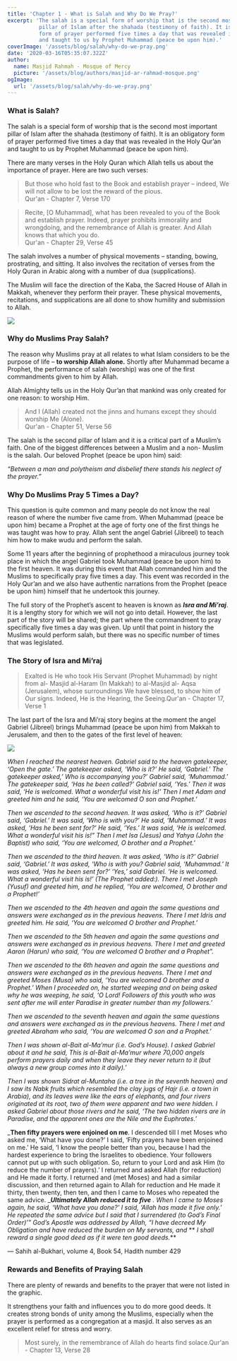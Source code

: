 ```yaml
---
title: 'Chapter 1 - What is Salah and Why Do We Pray?'
excerpt: 'The salah is a special form of worship that is the second most important
          pillar of Islam after the shahada (testimony of faith). It is an obligatory
          form of prayer performed five times a day that was revealed in the Holy Qur’an
          and taught to us by Prophet Muhammad (peace be upon him).'
coverImage: '/assets/blog/salah/why-do-we-pray.png'
date: '2020-03-16T05:35:07.322Z'
author:
  name: Masjid Rahmah - Mosque of Mercy
  picture: '/assets/blog/authors/masjid-ar-rahmad-mosque.png'
ogImage:
  url: '/assets/blog/salah/why-do-we-pray.png'
---
```


### What is Salah?


The salah is a special form of worship that is the second most important
pillar of Islam after the shahada (testimony of faith). It is an obligatory
form of prayer performed five times a day that was revealed in the Holy Qur’an
and taught to us by Prophet Muhammad (peace be upon him).

There are many verses in the Holy Quran which Allah tells us about the
importance of prayer. Here are two such verses:

> But those who hold fast to the Book and establish prayer – indeed, We will
> not allow to be lost the reward of the pious.  
>  Qur'an - Chapter 7, Verse 170

> Recite, [O Muhammad], what has been revealed to you of the Book and
> establish prayer. Indeed, prayer prohibits immorality and wrongdoing, and
> the remembrance of Allah is greater. And Allah knows that which you do.  
>  Qur'an - Chapter 29, Verse 45

The salah involves a number of physical movements – standing, bowing,
prostrating, and sitting. It also involves the recitation of verses from the
Holy Quran in Arabic along with a number of dua (supplications).

The Muslim will face the direction of the Kaba, the Sacred House of Allah in
Makkah, whenever they perform their prayer. These physical movements,
recitations, and supplications are all done to show humility and submission to
Allah.




![](/assets/blog/salah/why-do-muslims-pray.png)


### Why do Muslims Pray Salah?


The reason why Muslims pray at all relates to what Islam considers to be the
purpose of life – **to worship Allah alone.** Shortly after Muhammad became a
Prophet, the performance of salah (worship) was one of the first commandments
given to him by Allah.

Allah Almighty tells us in the Holy Qur’an that mankind was only created for
one reason: to worship Him.

> And I (Allah) created not the jinns and humans except they should worship Me
> (Alone).  
>  Qur'an - Chapter 51, Verse 56

The salah is the second pillar of Islam and it is a critical part of a
Muslim’s faith. One of the biggest differences between a Muslim and a non-
Muslim is the salah. Our beloved Prophet (peace be upon him) said:

_“Between a man and polytheism and disbelief there stands his neglect of the
prayer.”_

### Why Do Muslims Pray 5 Times a Day?


This question is quite common and many people do not know the real reason of
where the number five came from. When Muhammad (peace be upon him) became a
Prophet at the age of forty one of the first things he was taught was how to
pray. Allah sent the angel Gabriel (Jibreel) to teach him how to make wudu and
perform the salah.

Some 11 years after the beginning of prophethood a miraculous journey took
place in which the angel Gabriel took Muhammad (peace be upon him) to the
first heaven. It was during this event that Allah commanded him and the
Muslims to specifically pray five times a day. This event was recorded in the
Holy Qur’an and we also have authentic narrations from the Prophet (peace be
upon him) himself that he undertook this journey.

The full story of the Prophet’s ascent to heaven is known as _**Isra and
Mi’raj**_. It is a lengthy story for which we will not go into detail.
However, the last part of the story will be shared; the part where the
commandment to pray specifically five times a day was given. Up until that
point in history the Muslims would perform salah, but there was no specific
number of times that was legislated.

### The Story of Isra and Mi’raj



> Exalted is He who took His Servant (Prophet Muhammad) by night from al-
> Masjid al-Haram (In Makkah) to al-Masjid al- Aqsa (Jerusalem), whose
> surroundings We have blessed, to show him of Our signs. Indeed, He is the
> Hearing, the Seeing.Qur'an - Chapter 17, Verse 1




The last part of the Isra and Mi’raj story begins at the moment the angel
Gabriel (Jibreel) brings Muhammad (peace be upon him) from Makkah to
Jerusalem, and then to the gates of the first level of heaven:

![](/assets/blog/salah/Makkah_to_Jerusalem_Isra_Miraj-1.png)

_When I reached the nearest heaven. Gabriel said to the heaven gatekeeper,
‘Open the gate.’ The gatekeeper asked, ‘Who is it?’ He said, ‘Gabriel.’ The
gatekeeper asked,’ Who is accompanying you?’ Gabriel said, ‘Muhammad.’ The
gatekeeper said, ‘Has he been called?’ Gabriel said, ‘Yes.’ Then it was said,
‘He is welcomed. What a wonderful visit his is!’ Then I met Adam and greeted
him and he said, ‘You are welcomed O son and Prophet.’_

_Then we ascended to the second heaven. It was asked, ‘Who is it?’ Gabriel
said, ‘Gabriel.’ It was said, ‘Who is with you?’ He said, ‘Muhammad.’ It was
asked, ‘Has he been sent for?’ He said, ‘Yes.’ It was said, ‘He is welcomed.
What a wonderful visit his is!” Then I met Isa (Jesus) and Yahya (John the
Baptist) who said, ‘You are welcomed, O brother and a Prophet.’_

_Then we ascended to the third heaven. It was asked, ‘Who is it?’ Gabriel
said, ‘Gabriel.’ It was asked, ‘Who is with you? Gabriel said, ‘Muhammad.’ It
was asked, ‘Has he been sent for?’ ‘Yes,’ said Gabriel. ‘He is welcomed. What
a wonderful visit his is!’ (The Prophet added:). There I met Joseph (Yusuf)
and greeted him, and he replied, ‘You are welcomed, O brother and a Prophet!’_

_Then we ascended to the 4th heaven and again the same questions and answers
were exchanged as in the previous heavens. There I met Idris and greeted him.
He said, ‘You are welcomed O brother and Prophet.’_

_Then we ascended to the 5th heaven and again the same questions and answers
were exchanged as in previous heavens. There I met and greeted Aaron (Harun)
who said, ‘You are welcomed O brother and a Prophet”._

_Then we ascended to the 6th heaven and again the same questions and answers
were exchanged as in the previous heavens. There I met and greeted Moses
(Musa) who said, ‘You are welcomed O brother and a Prophet.’ When I proceeded
on, he started weeping and on being asked why he was weeping, he said, ‘O
Lord! Followers of this youth who was sent after me will enter Paradise in
greater number than my followers.’_

_Then we ascended to the seventh heaven and again the same questions and
answers were exchanged as in the previous heavens. There I met and greeted
Abraham who said, ‘You are welcomed O son and a Prophet.’_

_Then I was shown al-Bait al-Ma’mur (i.e. God’s House). I asked Gabriel about
it and he said, This is al-Bait al-Ma’mur where 70,000 angels perform prayers
daily and when they leave they never return to it (but always a new group
comes into it daily).’_

_Then I was shown Sidrat al-Muntaha (i.e. a tree in the seventh heaven) and I
saw its Nabk fruits which resembled the clay jugs of Hajr (i.e. a town in
Arabia), and its leaves were like the ears of elephants, and four rivers
originated at its root, two of them were apparent and two were hidden. I asked
Gabriel about those rivers and he said, ‘The two hidden rivers are in
Paradise, and the apparent ones are the Nile and the Euphrates.’_

_**Then fifty prayers were enjoined on me**. I descended till I met Moses who
asked me, ‘What have you done?’ I said, ‘Fifty prayers have been enjoined on
me.’ He said, ‘I know the people better than you, because I had the hardest
experience to bring the Israelites to obedience. Your followers cannot put up
with such obligation. So, return to your Lord and ask Him (to reduce the
number of prayers).’ I returned and asked Allah (for reduction) and He made it
forty. I returned and (met Moses) and had a similar discussion, and then
returned again to Allah for reduction and He made it thirty, then twenty, then
ten, and then I came to Moses who repeated the same advice. _**_Ultimately
Allah reduced it to five_** _. When I came to Moses again, he said, ‘What have
you done?’ I said, ‘Allah has made it five only.’ He repeated the same advice
but I said that I surrendered (to God’s Final Order)'” God’s Apostle was
addressed by Allah, “I have decreed My Obligation and have reduced the burden
on My servants, and_ ** _I shall reward a single good deed as if it were ten
good deeds._**

— Sahih al-Bukhari, volume 4, Book 54, Hadith number 429



### Rewards and Benefits of Praying Salah

There are plenty of rewards and benefits to the prayer that were not listed in
the graphic.

It strengthens your faith and influences you to do more good deeds. It creates
strong bonds of unity among the Muslims, especially when the prayer is
performed as a congregation at a masjid. It also serves as an excellent relief
for stress and worry.

> Most surely, in the remembrance of Allah do hearts find solace.Qur'an -
> Chapter 13, Verse 28
